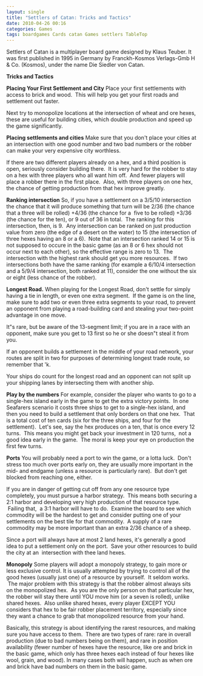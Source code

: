 ```yaml
---
layout: single
title: "Settlers of Catan: Tricks and Tactics"
date: 2010-04-26 00:16
categories: Games
tags: boardgames Cards catan Games settlers TableTop
---
```

Settlers of Catan is a multiplayer board game designed by Klaus Teuber.
It was first published in 1995 in Germany by Franckh-Kosmos Verlags-Gmb H &amp; Co. (Kosmos), under the name Die Siedler von Catan.

<strong>Tricks and Tactics</strong>

<strong>Placing Your First Settlement and City</strong>
Place your first settlements with access to brick and wood.  This will help you get your first roads and settlement out faster.

Next try to monopolize locations at the intersection of wheat and ore hexes, these are useful for building cities, which double production and speed up the game significantly.

<strong>Placing settlements and cities</strong>
Make sure that you don't place your cities at an intersection with one good number and two bad numbers or the robber can make your very expensive city worthless.

If there are two different players already on a hex, and a third position is open, seriously consider building there.  It is very hard for the robber to stay on a hex with three players who all want him off.  And fewer players will place a robber there in the first place.  Also, with three players on one hex, the chance of getting production from that hex improve greatly.

<strong>Ranking intersection</strong>
So, if you have a settlement on a 3/5/10 intersection the chance that it will produce something that turn will be 2/36 (the chance that a three will be rolled) +4/36 (the chance for a  five to be rolled) +3/36 (the chance for the ten), or 9 out of 36 in total.  The ranking for this intersection, then, is 9.  Any intersection can be ranked on just production value from zero (the edge of a desert on the water) to 15 (the intersection of three hexes having an 8 or a 6).  Note that an intersection ranked 14 or 15 is not supposed to occure in the basic game (as an 8 or 6 hex should not occur next to each other), so the effective range is zero to 13.  The intersection with the highest rank should get you more resources.  If two intersections both have the same ranking (for example a 6/10/4 intersection and a 5/9/4 intersection, both ranked at 11), consider the one without the six or eight (less chance of the robber).

<strong>Longest Road.</strong>
When playing for the Longest Road, don't settle for simply having a tie in length, or even one extra segment.  If the game is on the line, make sure to add two or even three extra segments to your road, to prevent an opponent from playing a road-building card and stealing your two-point advantage in one move.

It&quot;s rare, but be aware of the 13-segment limit; if you are in a race with an opponent, make sure you get to 13 first so he or she doesn&quot;t steal it from you.

If an opponent builds a settlement in the middle of your road network, your routes are split in two for purposes of determining longest trade route, so remember that 'k.

Your ships do count for the longest road and an opponent can not split up your shipping lanes by intersecting them with another ship.

<strong>Play by the numbers</strong>
For example, consider the player who wants to go to a single-hex island early in the game to get the extra victory points.  In one Seafarers scenario it costs three ships to get to a single-hex island, and then you need to build a settlement that only borders on that one hex.  That is a total cost of ten cards (six for the three ships, and four for the settlement).  Let's see, say the hex produces on a ten, that is once every 12 turns.  This means you might get back your investment in 120 turns,  not a good idea early in the game.  The moral is keep your eye on production the first few turns.

<strong>Ports</strong>
You will probably need a port to win the game, or a lotta luck.  Don't stress too much over ports early on, they are usually more important in the mid- and endgame (unless a resource is particularly rare).  But don't get blocked from reaching one, either.

If you are in danger of getting cut off from any one resource type completely, you must pursue a harbor strategy.  This means both securing a 2:1 harbor and developing very high production of that resource type.  Failing that,  a 3:1 harbor will have to do.  Examine the board to see which commodity will be the hardest to get and consider putting one of your settlements on the best tile for that commodity.  A supply of a rare commodity may be more important than an extra 2/36 chance of a sheep.

Since a port will always have at most 2 land hexes, it's generally a good idea to put a settlement only on the port.  Save your other resources to build the city at an  intersection with thee land hexes.

<strong>Monopoly</strong>
Some players will adopt a monopoly strategy, to gain more or less exclusive control. It is usually attempted by trying to control all of the good hexes (usually just one) of a resource by yourself.  It seldom works.  The major problem with this strategy is that the robber almost always sits on the monopolized hex.  As you are the only person on that particular hex, the robber will stay there until YOU move him (or a seven is rolled), unlike shared hexes.  Also unlike shared hexes, every player EXCEPT YOU considers that hex to be fair robber placement territory, especially since they want a chance to grab that monopolized resource from your hand.

Basically, this strategy is about identifying the rarest resources, and making sure you have access to them.  There are two types of rare: rare in overall production (due to bad numbers being on them), and rare in position availability (fewer number of hexes have the resource, like ore and brick in the basic game, which only has three hexes each instead of four hexes like wool, grain, and wood). In many cases both will happen, such as when ore and brick have bad numbers on them in the basic game.
